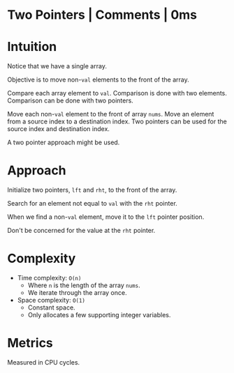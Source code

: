 # Two Pointers | Comments | 0ms

# Intuition

Notice that we have a single array.

Objective is to move non-`val` elements to the front of the array.

Compare each array element to `val`. Comparison is done with two elements. Comparison can be done with two pointers.

Move each non-`val` element to the front of array `nums`. Move an element from a source index to a destination index. Two pointers can be used for the source index and destination index.

A two pointer approach might be used.

# Approach

Initialize two pointers, `lft` and `rht`, to the front of the array.

Search for an element not equal to `val` with the `rht` pointer.

When we find a non-`val` element, move it to the `lft` pointer position.

Don't be concerned for the value at the `rht` pointer.

# Complexity

- Time complexity: `O(n)`
  - Where `n` is the length of the array `nums`.
  - We iterate through the array once.
- Space complexity: `O(1)`
  - Constant space. 
  - Only allocates a few supporting integer variables.

# Metrics

Measured in CPU cycles.

